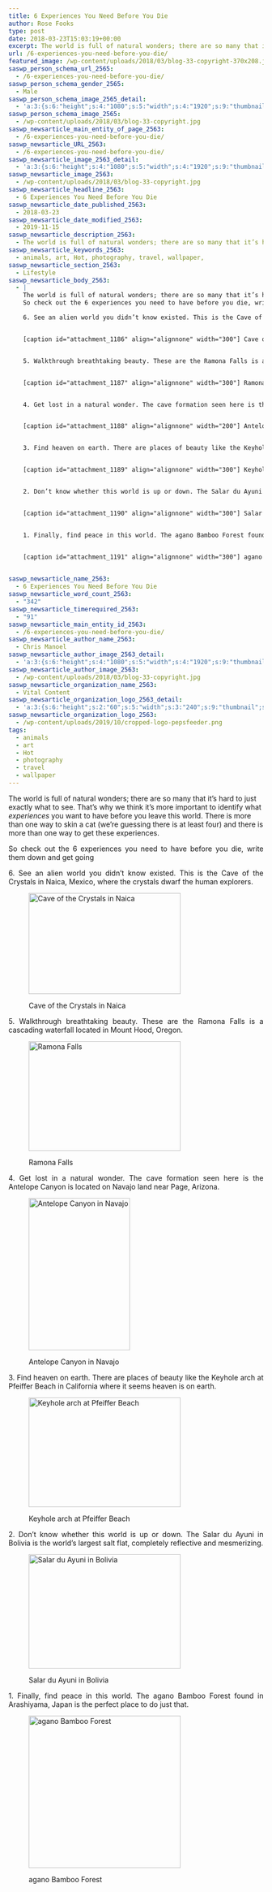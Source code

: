 ```yaml
---
title: 6 Experiences You Need Before You Die
author: Rose Fooks
type: post
date: 2018-03-23T15:03:19+00:00
excerpt: The world is full of natural wonders; there are so many that it’s hard to just exactly what to see. That’s why we think it’s more important to identify what experiences you want to have before you leave this world.
url: /6-experiences-you-need-before-you-die/
featured_image: /wp-content/uploads/2018/03/blog-33-copyright-370x208.jpg
saswp_person_schema_url_2565:
  - /6-experiences-you-need-before-you-die/
saswp_person_schema_gender_2565:
  - Male
saswp_person_schema_image_2565_detail:
  - 'a:3:{s:6:"height";s:4:"1080";s:5:"width";s:4:"1920";s:9:"thumbnail";s:76:"/wp-content/uploads/2018/03/blog-33-copyright.jpg";}'
saswp_person_schema_image_2565:
  - /wp-content/uploads/2018/03/blog-33-copyright.jpg
saswp_newsarticle_main_entity_of_page_2563:
  - /6-experiences-you-need-before-you-die/
saswp_newsarticle_URL_2563:
  - /6-experiences-you-need-before-you-die/
saswp_newsarticle_image_2563_detail:
  - 'a:3:{s:6:"height";s:4:"1080";s:5:"width";s:4:"1920";s:9:"thumbnail";s:76:"/wp-content/uploads/2018/03/blog-33-copyright.jpg";}'
saswp_newsarticle_image_2563:
  - /wp-content/uploads/2018/03/blog-33-copyright.jpg
saswp_newsarticle_headline_2563:
  - 6 Experiences You Need Before You Die
saswp_newsarticle_date_published_2563:
  - 2018-03-23
saswp_newsarticle_date_modified_2563:
  - 2019-11-15
saswp_newsarticle_description_2563:
  - The world is full of natural wonders; there are so many that it’s hard to just exactly what to see. That’s why we think it’s more important to identify what experiences you want to have before you leave this world. There is more than one way to skin a cat (we’re guessing there is at least…
saswp_newsarticle_keywords_2563:
  - animals, art, Hot, photography, travel, wallpaper,
saswp_newsarticle_section_2563:
  - Lifestyle
saswp_newsarticle_body_2563:
  - |
    The world is full of natural wonders; there are so many that it’s hard to just exactly what to see. That’s why we think it’s more important to identify what experiences you want to have before you leave this world. There is more than one way to skin a cat (we’re guessing there is at least four) and there is more than one way to get these experiences.
    So check out the 6 experiences you need to have before you die, write them down and get going

    6. See an alien world you didn’t know existed. This is the Cave of the Crystals in Naica, Mexico, where the crystals dwarf the human explorers.


    [caption id="attachment_1186" align="alignnone" width="300"] Cave of the Crystals in Naica[/caption]


    5. Walkthrough breathtaking beauty. These are the Ramona Falls is a cascading waterfall located in Mount Hood, Oregon.


    [caption id="attachment_1187" align="alignnone" width="300"] Ramona Falls[/caption]


    4. Get lost in a natural wonder. The cave formation seen here is the Antelope Canyon is located on Navajo land near Page, Arizona.


    [caption id="attachment_1188" align="alignnone" width="200"] Antelope Canyon in Navajo[/caption]


    3. Find heaven on earth. There are places of beauty like the Keyhole arch at Pfeiffer Beach in California where it seems heaven is on earth.


    [caption id="attachment_1189" align="alignnone" width="300"] Keyhole arch at Pfeiffer Beach[/caption]


    2. Don’t know whether this world is up or down. The Salar du Ayuni in Bolivia is the world’s largest salt flat, completely reflective and mesmerizing.


    [caption id="attachment_1190" align="alignnone" width="300"] Salar du Ayuni in Bolivia[/caption]


    1. Finally, find peace in this world. The agano Bamboo Forest found in Arashiyama, Japan is the perfect place to do just that.


    [caption id="attachment_1191" align="alignnone" width="300"] agano Bamboo Forest[/caption]

     
saswp_newsarticle_name_2563:
  - 6 Experiences You Need Before You Die
saswp_newsarticle_word_count_2563:
  - "342"
saswp_newsarticle_timerequired_2563:
  - "91"
saswp_newsarticle_main_entity_id_2563:
  - /6-experiences-you-need-before-you-die/
saswp_newsarticle_author_name_2563:
  - Chris Manoel
saswp_newsarticle_author_image_2563_detail:
  - 'a:3:{s:6:"height";s:4:"1080";s:5:"width";s:4:"1920";s:9:"thumbnail";s:76:"/wp-content/uploads/2018/03/blog-33-copyright.jpg";}'
saswp_newsarticle_author_image_2563:
  - /wp-content/uploads/2018/03/blog-33-copyright.jpg
saswp_newsarticle_organization_name_2563:
  - Vital Content
saswp_newsarticle_organization_logo_2563_detail:
  - 'a:3:{s:6:"height";s:2:"60";s:5:"width";s:3:"240";s:9:"thumbnail";s:82:"/wp-content/uploads/2019/10/cropped-logo-pepsfeeder.png";}'
saswp_newsarticle_organization_logo_2563:
  - /wp-content/uploads/2019/10/cropped-logo-pepsfeeder.png
tags:
  - animals
  - art
  - Hot
  - photography
  - travel
  - wallpaper
---
```


The world is full of natural wonders; there are so many that it’s hard to just exactly what to see. That’s why we think it’s more important to identify what *experiences* you want to have before you leave this world. There is more than one way to skin a cat (we’re guessing there is at least four) and there is more than one way to get these experiences.

<p style="text-align: justify;">
  So check out the 6 experiences you need to have before you die, write them down and get going
</p>

<p style="text-align: justify;">
  6. See an alien world you didn’t know existed. This is the Cave of the Crystals in Naica, Mexico, where the crystals dwarf the human explorers.
</p><figure id="attachment_1186" aria-describedby="caption-attachment-1186" style="width: 300px" class="wp-caption alignnone">

<img loading="lazy" class="size-medium wp-image-1186" src="/wp-content/uploads/2018/03/PlaceOne-300x199.jpg" alt="Cave of the Crystals in Naica" width="300" height="199" srcset="/wp-content/uploads/2018/03/PlaceOne-300x199.jpg 300w, /wp-content/uploads/2018/03/PlaceOne-370x246.jpg 370w, /wp-content/uploads/2018/03/PlaceOne-406x270.jpg 406w, /wp-content/uploads/2018/03/PlaceOne.jpg 420w" sizes="(max-width: 300px) 100vw, 300px" /> <figcaption id="caption-attachment-1186" class="wp-caption-text">Cave of the Crystals in Naica</figcaption></figure>

<p style="text-align: justify;">
  5. Walkthrough breathtaking beauty. These are the Ramona Falls is a cascading waterfall located in Mount Hood, Oregon.
</p><figure id="attachment_1187" aria-describedby="caption-attachment-1187" style="width: 300px" class="wp-caption alignnone">

<img loading="lazy" class="size-medium wp-image-1187" src="/wp-content/uploads/2018/03/PlaceTwo-300x216.jpg" alt="Ramona Falls" width="300" height="216" srcset="/wp-content/uploads/2018/03/PlaceTwo-300x216.jpg 300w, /wp-content/uploads/2018/03/PlaceTwo-370x267.jpg 370w, /wp-content/uploads/2018/03/PlaceTwo-406x293.jpg 406w, /wp-content/uploads/2018/03/PlaceTwo.jpg 420w" sizes="(max-width: 300px) 100vw, 300px" /> <figcaption id="caption-attachment-1187" class="wp-caption-text">Ramona Falls</figcaption></figure>

<p style="text-align: justify;">
  4. Get lost in a natural wonder. The cave formation seen here is the Antelope Canyon is located on Navajo land near Page, Arizona.
</p><figure id="attachment_1188" aria-describedby="caption-attachment-1188" style="width: 200px" class="wp-caption alignnone">

<img loading="lazy" class="size-medium wp-image-1188" src="/wp-content/uploads/2018/03/PlaceThree-200x300.jpg" alt="Antelope Canyon in Navajo " width="200" height="300" srcset="/wp-content/uploads/2018/03/PlaceThree-200x300.jpg 200w, /wp-content/uploads/2018/03/PlaceThree-370x555.jpg 370w, /wp-content/uploads/2018/03/PlaceThree.jpg 373w" sizes="(max-width: 200px) 100vw, 200px" /> <figcaption id="caption-attachment-1188" class="wp-caption-text">Antelope Canyon in Navajo</figcaption></figure>

<p style="text-align: justify;">
  3. Find heaven on earth. There are places of beauty like the Keyhole arch at Pfeiffer Beach in California where it seems heaven is on earth.
</p><figure id="attachment_1189" aria-describedby="caption-attachment-1189" style="width: 300px" class="wp-caption alignnone">

<img loading="lazy" class="size-medium wp-image-1189" src="/wp-content/uploads/2018/03/PlaceFour-300x216.jpg" alt=" Keyhole arch at Pfeiffer Beach" width="300" height="216" srcset="/wp-content/uploads/2018/03/PlaceFour-300x216.jpg 300w, /wp-content/uploads/2018/03/PlaceFour-370x267.jpg 370w, /wp-content/uploads/2018/03/PlaceFour-406x293.jpg 406w, /wp-content/uploads/2018/03/PlaceFour.jpg 420w" sizes="(max-width: 300px) 100vw, 300px" /> <figcaption id="caption-attachment-1189" class="wp-caption-text">Keyhole arch at Pfeiffer Beach</figcaption></figure>

<p style="text-align: justify;">
  2. Don’t know whether this world is up or down. The Salar du Ayuni in Bolivia is the world’s largest salt flat, completely reflective and mesmerizing.
</p><figure id="attachment_1190" aria-describedby="caption-attachment-1190" style="width: 300px" class="wp-caption alignnone">

<img loading="lazy" class="size-medium wp-image-1190" src="/wp-content/uploads/2018/03/PlaceFive-300x225.jpg" alt="Salar du Ayuni in Bolivia" width="300" height="225" srcset="/wp-content/uploads/2018/03/PlaceFive-300x225.jpg 300w, /wp-content/uploads/2018/03/PlaceFive-370x278.jpg 370w, /wp-content/uploads/2018/03/PlaceFive-406x305.jpg 406w, /wp-content/uploads/2018/03/PlaceFive.jpg 420w" sizes="(max-width: 300px) 100vw, 300px" /> <figcaption id="caption-attachment-1190" class="wp-caption-text">Salar du Ayuni in Bolivia</figcaption></figure>

<p style="text-align: justify;">
  1. Finally, find peace in this world. The agano Bamboo Forest found in Arashiyama, Japan is the perfect place to do just that.
</p><figure id="attachment_1191" aria-describedby="caption-attachment-1191" style="width: 300px" class="wp-caption alignnone">

<img loading="lazy" class="size-medium wp-image-1191" src="/wp-content/uploads/2018/03/PlaceSix-300x300.jpg" alt="agano Bamboo Forest" width="300" height="300" srcset="/wp-content/uploads/2018/03/PlaceSix-300x300.jpg 300w, /wp-content/uploads/2018/03/PlaceSix-100x100.jpg 100w, /wp-content/uploads/2018/03/PlaceSix-150x150.jpg 150w, /wp-content/uploads/2018/03/PlaceSix-370x370.jpg 370w, /wp-content/uploads/2018/03/PlaceSix-110x110.jpg 110w, /wp-content/uploads/2018/03/PlaceSix-406x406.jpg 406w, /wp-content/uploads/2018/03/PlaceSix.jpg 420w" sizes="(max-width: 300px) 100vw, 300px" /> <figcaption id="caption-attachment-1191" class="wp-caption-text">agano Bamboo Forest</figcaption></figure>

&nbsp;

